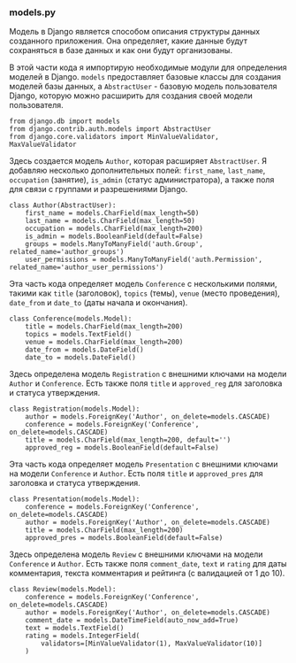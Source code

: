 ### models.py


Модель в Django является способом описания структуры данных созданного приложения. 
Она определяет, какие данные будут сохраняться в базе данных и как они будут организованы.

В этой части кода я импортирую необходимые модули для определения моделей в Django. `models` предоставляет базовые классы для создания моделей базы данных, а `AbstractUser` - базовую модель пользователя Django, которую можно расширить для создания своей модели пользователя.
```
from django.db import models
from django.contrib.auth.models import AbstractUser
from django.core.validators import MinValueValidator, MaxValueValidator
```

Здесь создается модель `Author`, которая расширяет `AbstractUser`. Я добавляю несколько дополнительных полей: `first_name`, `last_name`, `occupation` (занятие), `is_admin` (статус администратора), а также поля для связи с группами и разрешениями Django.

```
class Author(AbstractUser):
    first_name = models.CharField(max_length=50)
    last_name = models.CharField(max_length=50)
    occupation = models.CharField(max_length=200)
    is_admin = models.BooleanField(default=False)
    groups = models.ManyToManyField('auth.Group', related_name='author_groups')
    user_permissions = models.ManyToManyField('auth.Permission', related_name='author_user_permissions')
```

Эта часть кода определяет модель `Conference` с несколькими полями, такими как `title` (заголовок), `topics` (темы), `venue` (место проведения), `date_from` и `date_to` (даты начала и окончания).

```
class Conference(models.Model):
    title = models.CharField(max_length=200)
    topics = models.TextField()
    venue = models.CharField(max_length=200)
    date_from = models.DateField()
    date_to = models.DateField()
```

Здесь определена модель `Registration` с внешними ключами на модели `Author` и `Conference`. Есть также поля `title` и `approved_reg` для заголовка и статуса утверждения.

```
class Registration(models.Model):
    author = models.ForeignKey('Author', on_delete=models.CASCADE)
    conference = models.ForeignKey('Conference', on_delete=models.CASCADE)
    title = models.CharField(max_length=200, default='')
    approved_reg = models.BooleanField(default=False)
```

Эта часть кода определяет модель `Presentation` с внешними ключами на модели `Conference` и `Author`. Есть поля `title` и `approved_pres` для заголовка и статуса утверждения.

```
class Presentation(models.Model):
    conference = models.ForeignKey('Conference', on_delete=models.CASCADE)
    author = models.ForeignKey('Author', on_delete=models.CASCADE)
    title = models.CharField(max_length=200)
    approved_pres = models.BooleanField(default=False)
```

Здесь определена модель `Review` с внешними ключами на модели `Conference` и `Author`. Есть также поля `comment_date`, `text` и `rating` для даты комментария, текста комментария и рейтинга (с валидацией от 1 до 10).

```
class Review(models.Model):
    conference = models.ForeignKey('Conference', on_delete=models.CASCADE)
    author = models.ForeignKey('Author', on_delete=models.CASCADE)
    comment_date = models.DateTimeField(auto_now_add=True)
    text = models.TextField()
    rating = models.IntegerField(
        validators=[MinValueValidator(1), MaxValueValidator(10)]
    )
```

